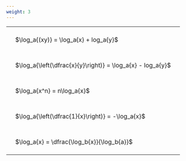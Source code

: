 ```yaml
---
weight: 3
---
```


<style type="text/css">
#T_dbe42 th.col_heading {
  text-align: left;
  font-size: 1em;
}
#T_dbe42 td {
  text-align: left;
  font-size: 1em;
  padding: 1.5em;
}
</style>
<table id="T_dbe42">
  <thead>
  </thead>
  <tbody>
    <tr>
      <td id="T_dbe42_row0_col0" class="data row0 col0" >$\log_a{(xy)} = \log_a{x} + log_a{y}$</td>
    </tr>
    <tr>
      <td id="T_dbe42_row1_col0" class="data row1 col0" >$\log_a{\left(\dfrac{x}{y}\right)} = \log_a{x} - log_a{y}$</td>
    </tr>
    <tr>
      <td id="T_dbe42_row2_col0" class="data row2 col0" >$\log_a{x^n} = n\log_a{x}$</td>
    </tr>
    <tr>
      <td id="T_dbe42_row3_col0" class="data row3 col0" >$\log_a{\left(\dfrac{1}{x}\right)} = -\log_a{x}$</td>
    </tr>
    <tr>
      <td id="T_dbe42_row4_col0" class="data row4 col0" >$\log_a{x} = \dfrac{\log_b{x}}{\log_b{a}}$</td>
    </tr>
  </tbody>
</table>
